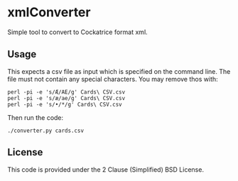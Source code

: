 # xmlConverter

Simple tool to convert to Cockatrice format xml.

## Usage

This expects a csv file as input which is specified on the command line.  The file must not contain any special characters.  You may remove thos with:

```
perl -pi -e 's/Æ/AE/g' Cards\ CSV.csv
perl -pi -e 's/æ/ae/g' Cards\ CSV.csv
perl -pi -e 's/•/*/g' Cards\ CSV.csv
```

Then run the code:
```
./converter.py cards.csv
```

## License

This code is provided under the 2 Clause (Simplified) BSD License.

